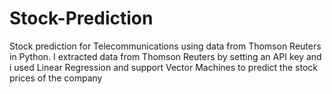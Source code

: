 # Stock-Prediction
Stock prediction for Telecommunications using data from Thomson Reuters in Python. I extracted data from Thomson Reuters by setting an API key and i used Linear Regression and support Vector Machines to predict the stock prices of the company
